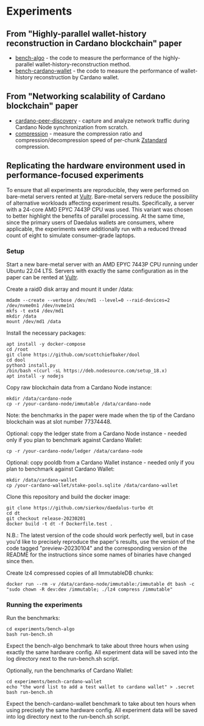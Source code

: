 # Experiments

## From "Highly-parallel wallet-history reconstruction in Cardano blockchain" paper

- [bench-algo](./bench-algo/) - the code to measure the performance of the highly-parallel wallet-history-reconstruction method.
- [bench-cardano-wallet](./bench-cardano-wallet/) - the code to measure the performance of wallet-history reconstruction by Cardano wallet.

## From "Networking scalability of Cardano blockchain" paper

- [cardano-peer-discovery](./cardano-peer-discovery/) - capture and analyze network traffic during Cardano Node synchronization from scratch.
- [compression](./compression/) - measure the compression ratio and compression/decompression speed of per-chunk [Zstandard](https://github.com/facebook/zstd) compression.

## Replicating the hardware environment used in performance-focused experiments
To ensure that all experiments are reproducible, they were performed
on bare-metal servers rented at [Vultr](https://www.vultr.com/products/bare-metal).
Bare-metal servers reduce the possibility of alternative workloads affecting experiment results.
Specifically, a server with a 24-core AMD EPYC 7443P CPU was used.
This variant was chosen to better highlight the benefits of parallel processing.
At the same time, since the primary users of Daedalus wallets are consumers, 
where applicable, the experiments were additionally run with
a reduced thread count of eight to simulate consumer-grade laptops.

### Setup

Start a new bare-metal server with an AMD EPYC 7443P CPU running under Ubuntu 22.04 LTS. Servers with exactly the same configuration as in the paper can be rented at [Vultr](https://www.vultr.com/products/bare-metal).

Create a raid0 disk array and mount it under /data:
```
mdadm --create --verbose /dev/md1 --level=0 --raid-devices=2 /dev/nvme0n1 /dev/nvme1n1
mkfs -t ext4 /dev/md1
mkdir /data
mount /dev/md1 /data
```

Install the necessary packages:
```
apt install -y docker-compose
cd /root
git clone https://github.com/scottchiefbaker/dool
cd dool
python3 install.py
/bin/bash <(curl -sL https://deb.nodesource.com/setup_18.x)
apt install -y nodejs
```

Copy raw blockchain data from a Cardano Node instance:
```
mkdir /data/cardano-node
cp -r /your-cardano-node/immutable /data/cardano-node
```
Note: the benchmarks in the paper were made when the tip of the Cardano blockchain was at slot number 77374448.

Optional: copy the ledger state from a Cardano Node instance - needed only if you plan to benchmark against Cardano Wallet:
```
cp -r /your-cardano-node/ledger /data/cardano-node
```

Optional: copy pooldb from a Cardano Wallet instance - needed only if you plan to benchmark against Cardano Wallet:
```
mkdir /data/cardano-wallet
cp /your-cardano-wallet/stake-pools.sqlite /data/cardano-wallet
```

Clone this repository and build the docker image:
```
git clone https://github.com/sierkov/daedalus-turbo dt
cd dt
git checkout release-20230201
docker build -t dt -f Dockerfile.test .
```
N.B.: The latest version of the code should work perfectly well, but in case you'd like to precisely reproduce the paper's results, use the version of the code tagged "preview-20230104" and the corresponding version of the README for the instructions since some names of binaries have changed since then.

Create lz4 compressed copies of all ImmutableDB chunks:
```
docker run --rm -v /data/cardano-node/immutable:/immutable dt bash -c "sudo chown -R dev:dev /immutable; ./lz4 compress /immutable"
```

### Running the experiments
Run the benchmarks:
```
cd experiments/bench-algo
bash run-bench.sh
```
Expect the bench-algo benchmark to take about three hours when using exactly
the same hardware config.
All experiment data will be saved into the log directory next to the run-bench.sh script.

Optionally, run the benchmarks of Cardano Wallet:
```
cd experiments/bench-cardano-wallet
echo "the word list to add a test wallet to cardano wallet" > .secret
bash run-bench.sh
```
Expect the bench-cardano-wallet benchmark to take about ten hours when using precisely
the same hardware config.
All experiment data will be saved into log directory next to the run-bench.sh script.
